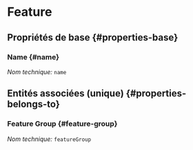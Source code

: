 #  Feature
<!--- THIS FILE IS GENERATED PLEASE DO NOT EDIT IT DIRECTLY --->



<OH code="feature"/>


## Propriétés de base {#properties-base}

### Name {#name}



*Nom technique:* ```name```
<PH code="feature:name"/>


## Entités associées (unique) {#properties-belongs-to}

###  Feature Group {#feature-group}



*Nom technique:* ```featureGroup```
<PH code="feature:featureGroup"/>





